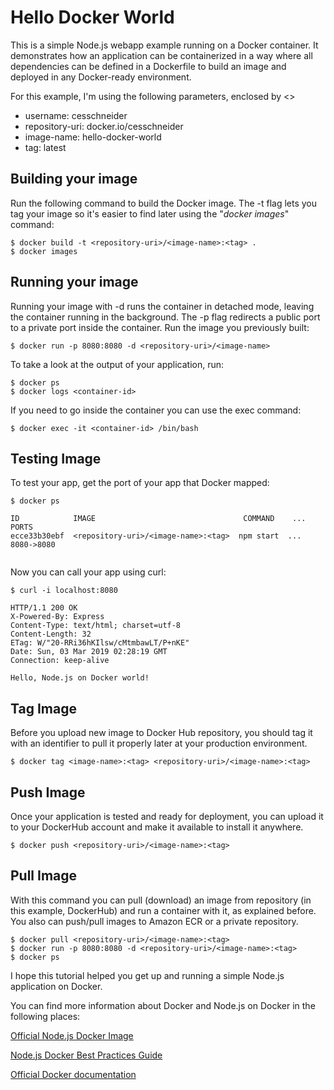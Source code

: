 # Hello Docker World

This is a simple Node.js webapp example running on a Docker container. It demonstrates how an application can be containerized in a way where all dependencies can be defined in a Dockerfile to build an image and deployed in any Docker-ready environment.

For this example, I'm using the following parameters, enclosed by <>

- username: cesschneider
- repository-uri: docker.io/cesschneider
- image-name: hello-docker-world
- tag: latest

## Building your image

Run the following command to build the Docker image. The -t flag lets you tag your image so it's easier to find later using the "*docker images*" command:

```
$ docker build -t <repository-uri>/<image-name>:<tag> .
$ docker images
```

## Running your image

Running your image with -d runs the container in detached mode, leaving the container running in the background. The -p flag redirects a public port to a private port inside the container. Run the image you previously built:

```
$ docker run -p 8080:8080 -d <repository-uri>/<image-name>
```

To take a look at the output of your application, run:

```
$ docker ps
$ docker logs <container-id>
```

If you need to go inside the container you can use the exec command:

```
$ docker exec -it <container-id> /bin/bash
```

## Testing Image

To test your app, get the port of your app that Docker mapped:

```
$ docker ps

ID            IMAGE                                 COMMAND    ...   PORTS
ecce33b30ebf  <repository-uri>/<image-name>:<tag>  npm start  ...   8080->8080
	
```

Now you can call your app using curl:

```
$ curl -i localhost:8080

HTTP/1.1 200 OK
X-Powered-By: Express
Content-Type: text/html; charset=utf-8
Content-Length: 32
ETag: W/"20-RRi36hKIlsw/cMtmbawLT/P+nKE"
Date: Sun, 03 Mar 2019 02:28:19 GMT
Connection: keep-alive

Hello, Node.js on Docker world!
```

## Tag Image

Before you upload new image to Docker Hub repository, you should tag it with an identifier to pull it properly later at your production environment.

```
$ docker tag <image-name>:<tag> <repository-uri>/<image-name>:<tag>
```

## Push Image

Once your application is tested and ready for deployment, you can upload it to your DockerHub account and make it available to install it anywhere.

```
$ docker push <repository-uri>/<image-name>:<tag>
```

## Pull Image

With this command you can pull (download) an image from repository (in this example, DockerHub) and run a container with it, as explained before. You also can push/pull images to Amazon ECR or a private repository.

```
$ docker pull <repository-uri>/<image-name>:<tag>
$ docker run -p 8080:8080 -d <repository-uri>/<image-name>:<tag>
$ docker ps
```

I hope this tutorial helped you get up and running a simple Node.js application on Docker.

You can find more information about Docker and Node.js on Docker in the following places:

[Official Node.js Docker Image](https://hub.docker.com/_/node/)

[Node.js Docker Best Practices Guide](https://github.com/nodejs/docker-node/blob/master/docs/BestPractices.md)

[Official Docker documentation](https://docs.docker.com/)

